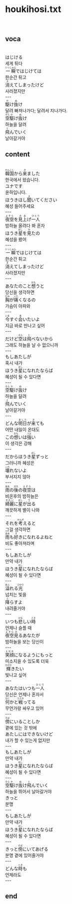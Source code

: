 <h1>houkihosi.txt</h1><br>
<h2>voca</h2><br>
はじける<br>
세게 튀다<br>
<Ruby>一瞬<rt>いっしゅん</rt></Ruby>ではじけては<br>
한순간 튀고<br>
<Ruby>消<rt>き</rt></Ruby>えてしまったけど<br>
사라졌지만<br>
---<br>
<Ruby>駆<rt>か</rt></Ruby>け<Ruby>抜<rt>ぬ</rt></Ruby>け<br>
달려 빠져나가다; 달려서 지나가다.<br>
<Ruby>空<rt>そら</rt></Ruby><Ruby>駆<rt>か</rt></Ruby>け<Ruby>抜<rt>ぬ</rt></Ruby>け<br>
하늘을 달려<br>
<Ruby>飛<rt>と</rt></Ruby>んでいく<br>
날아갈거야<br>
<h2>content</h2><br>
<Ruby>韓国<rt>かんこく</rt></Ruby>から<Ruby>来<rt>き</rt></Ruby>ました<br>
한국에서 왔습니다.<br>
ユナです<br>
윤하입니다.<br>
ほうきほし<Ruby>聞<rt>き</rt></Ruby>いてください<br>
혜성 들어주세요<br>
---<br>
<Ruby>夜空<rt>よぞら</rt></Ruby>を<Ruby>見上<rt>みあ</rt></Ruby>げ<Ruby>一人<rt>ひとり</rt></Ruby><br>
밤하늘 올려다 봐 혼자<br>
ほうき<Ruby>星<rt>ほし</rt></Ruby>を<Ruby>見<rt>み</rt></Ruby>たの<br>
혜성을 봤어<br>
---<br>
<Ruby>一瞬<rt>いっしゅん</rt></Ruby>ではじけては<br>
한순간 튀고<br>
<Ruby>消<rt>き</rt></Ruby>えてしまったけど<br>
사라졌지만<br>
---<br>
あなたのこと<Ruby>想<rt>おも</rt></Ruby>うと<br>
당신을 생각하면<br>
<Ruby>胸<rt>むね</rt></Ruby>が<Ruby>痛<rt>いた</rt></Ruby>くなるの<br>
가슴이 아파와<br>
---<br>
<Ruby>今<rt>いま</rt></Ruby>すぐ<Ruby>会<rt>あ</rt></Ruby>いたいよ<br>
지금 바로 만나고 싶어<br>
---<br>
だけど<Ruby>空<rt>そら</rt></Ruby>は<Ruby>飛<rt>と</rt></Ruby>べないから<br>
그래도 하늘을 날 수 없으니까<br>
---<br>
もしあたしが<br>
혹시 내가<br>
ほうき<Ruby>星<rt>ほし</rt></Ruby>になれたならば<br>
혜성이 될 수 있다면<br>
---<br>
<Ruby>空<rt>そら</rt></Ruby><Ruby>駆<rt>か</rt></Ruby>け<Ruby>抜<rt>ぬ</rt></Ruby>け<br>
하늘을 달려<br>
<Ruby>飛<rt>と</rt></Ruby>んでいく<br>
날아갈거야<br>
---<br>
どんな<Ruby>明日<rt>あした</rt></Ruby>が<Ruby>来<rt>き</rt></Ruby>ても<br>
어떤 내일이 온대도<br>
この<Ruby>想<rt>おも</rt></Ruby>いは<Ruby>強<rt>つよ</rt></Ruby>い<br>
이 생각은 강해<br>
---<br>
だからほうき<Ruby>星<rt>ほし</rt></Ruby>ずっと<br>
그러니까 혜성은<br>
<Ruby>壊<rt>こわ</rt></Ruby>れないよ<br>
부서지지 않아<br>
---<br>
<Ruby>雨<rt>あめ</rt></Ruby>の<Ruby>後<rt>のち</rt></Ruby>の<Ruby>夜空<rt>よぞら</rt></Ruby>は<br>
비온후의 밤하늘은<br>
<Ruby>綺麗<rt>きれい</rt></Ruby>に<Ruby>星<rt>ほし</rt></Ruby>が<Ruby>出<rt>で</rt></Ruby>る<br>
깨끗하게 별이 나와<br>
---<br>
それを<Ruby>考<rt>かんが</rt></Ruby>えると<br>
그걸 생각하면<br>
<Ruby>雨<rt>あめ</rt></Ruby>も<Ruby>好<rt>す</rt></Ruby>きになれるよねと<br>
비도 좋아져라며<br>
---<br>
もしあたしが<br>
만약 내가<br>
ほうき<Ruby>星<rt>ほし</rt></Ruby>になれたならば<br>
혜성이 될 수 있다면<br>
---<br>
<Ruby>溢<rt>あふ</rt></Ruby>れる<Ruby>光<rt>ひかり</rt></Ruby><br>
넘치는 빛을<br>
<Ruby>降<rt>ふ</rt></Ruby>らすよ<br>
내려줄거야<br>
---<br>
いつも<Ruby>悲<rt>かな</rt></Ruby>しい<Ruby>時<rt>とき</rt></Ruby><br>
언제나 슬플 때<br>
<Ruby>夜空<rt>よぞら</rt></Ruby><Ruby>見<rt>み</rt></Ruby>るあなたが<br>
밤하늘을 보는 당신이<br>
---<br>
<Ruby>笑顔<rt>えがお</rt></Ruby>になるようにもっと<br>
미소지을 수 있도록 더욱<br>
<Ruby>輝<rt>かがや</rt></Ruby>きたい<br>
빛나고 싶어<br>
---<br>
あなたはいつも<Ruby>一人<rt>ひとり</rt></Ruby><br>
당신은 언제나 혼자서<br>
<Ruby>何<rt>なに</rt></Ruby>かと<Ruby>戦<rt>たたか</rt></Ruby>ってる<br>
무언가랑 싸우고 있어<br>
---<br>
<Ruby>傍<rt>そば</rt></Ruby>にいることしか<br>
곁에 있는 것 밖에<br>
あたしにはできないけど<br>
내가 할 수 있는게 없지만<br>
---<br>
もしあたしが<br>
만약 내가<br>
ほうき<Ruby>星<rt>ほし</rt></Ruby>になれたならば<br>
혜성이 될 수 있다면<br>
---<br>
<Ruby>空<rt>そら</rt></Ruby><Ruby>駆<rt>か</rt></Ruby>け<Ruby>抜<rt>ぬ</rt></Ruby>け<Ruby>飛<rt>と</rt></Ruby>んでいく<br>
하늘을 뛰어서 날아갈거야<br>
きっと<br>
분명<br>
---<br>
もしあたしが<br>
만약 내가<br>
ほうき<Ruby>星<rt>ほし</rt></Ruby>になれたならば<br>
혜성이 될 수 있다면<br>
---<br>
きっと<Ruby>傍<rt>そば</rt></Ruby>にいてあげる<br>
분명 곁에 있어줄거야<br>
---<br>
どんな<Ruby>時<rt>とき</rt></Ruby>も<br>
언제라도<br>
---<br>
<h2>end</h2><br>
